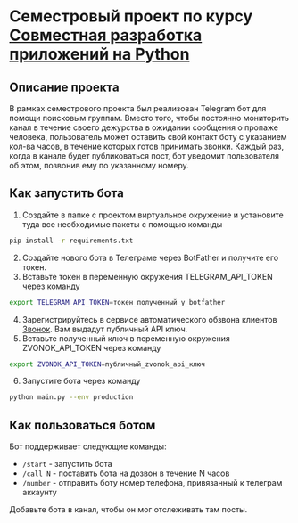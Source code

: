 # Семестровый проект по курсу [Совместная разработка приложений на Python](https://uneex.org/LecturesCMC/PythonDevelopment2024)

## Описание проекта

В рамках семестрового проекта был реализован Telegram бот для помощи поисковым группам. Вместо того, чтобы постоянно мониторить канал в течение своего дежурства в ожидании сообщения о пропаже человека, пользователь может оставить свой контакт боту с указанием кол-ва часов, в течение которых готов принимать звонки. Каждый раз, когда в канале будет публиковаться пост, бот уведомит пользователя об этом, позвонив ему по указанному номеру. 

## Как запустить бота

1. Создайте в папке с проектом виртуальное окружение и установите туда все необходимые пакеты с помощью команды
```bash
pip install -r requirements.txt
```
2. Создайте нового бота в Телеграме через BotFather и получите его токен.
3. Вставьте токен в переменную окружения TELEGRAM_API_TOKEN через команду
```bash
export TELEGRAM_API_TOKEN=токен_полученный_у_botfather
```
4.  Зарегистрируйтесь в сервисе автоматического обзвона клиентов [Звонок](https://zvonok.com/). Вам выдадут публичный API ключ.
5. Вставьте полученный ключ в переменную окружения ZVONOK_API_TOKEN через команду
```bash
export ZVONOK_API_TOKEN=публичный_zvonok_api_ключ
```
6. Запустите бота через команду
```bash
python main.py --env production
```

## Как пользоваться ботом

Бот поддерживает следующие команды:
- `/start` - запустить бота
- `/call N` - поставить бота на дозвон в течение N часов
- `/number` - отправить боту номер телефона, привязанный к телеграм аккаунту

Добавьте бота в канал, чтобы он мог отслеживать там посты.
